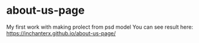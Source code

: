 # about-us-page
My first work with making prolect from psd model
You can see result here: https://inchanterx.github.io/about-us-page/
